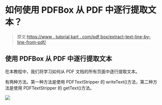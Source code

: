# 如何使用 PDFBox 从 PDF 中逐行提取文本？

> 原文:[https://www . tutorial kart . com/pdf box/extract-text-line-by-line-from-pdf/](https://www.tutorialkart.com/pdfbox/extract-text-line-by-line-from-pdf/)

## 使用 PDFBox 从 PDF 中逐行提取文本

在本教程中，我们将学习如何从 PDF 文档的所有页面中逐行提取文本。

有两种方法。第一种方法是使用 PDFTextStripper 的 writeText()方法，第二种方法是使用 PDFTextStripper 的 getText()方法。

[![](../Images/925da31b32d6bc3827932f6c8afb11bb.png)](https://www.tutorialkart.com/)